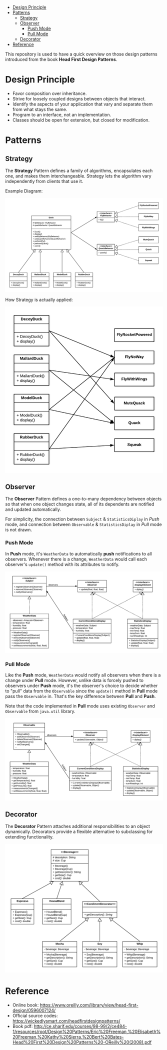 
- [Design Principle](#design-principle)
- [Patterns](#patterns)
    - [Strategy](#strategy)
    - [Observer](#observer)
        - [Push Mode](#push-mode)
        - [Pull Mode](#pull-mode)
    - [Decorator](#decorator)
- [Reference](#reference)


This repository is used to have a quick overview on those design patterns introduced from the book __Head First Design Patterns__.

# Design Principle

- Favor composition over inheritance.
- Strive for loosely coupled designs between objects that interact.
- Identify the aspects of your application that vary and separate them from what stays the same.
- Program to an interface, not an implementation.
- Classes should be open for extension, but closed for modification.


# Patterns

## Strategy

The __Strategy__ Pattern defines a family of algorithms, encapsulates each one, and makes them interchangeable. Strategy lets the algorithm vary independently from clients that use it.

Example Diagram:

![strategy overview](images/Strategy/overview.png)

How Strategy is actually applied:

![strategy detail](images/Strategy/detail.png)


## Observer

The __Observer__ Pattern defines a one-to-many dependency between objects so that when one object changes state, all of its dependents are notified and updated automatically.

For simplicity, the connection between `Subject` & `StatisticsDiplay` in _Push_ mode, and connection between `Observable` & `StatisticsDiplay` in _Pull_ mode is not drawn.

### Push Mode

In __Push__ mode, it's `WeatherData` to automatically __push__ notifications to all observers. Whenever there is a change, `WeatherData` would call each observer's `update()` method with its attributes to notify.

![Observer - push](images/Observer/push.png)

### Pull Mode

Like the __Push__ mode, `WeatherData` would notify all observers when there is a change under __Pull__ mode. However, unlike data is forcely pushed to observers under __Push__ mode, it's the observer's choice to decide whether to "pull" data from the `Observable` since the `update()` method in __Pull__ mode pass the `Observable` in. That's the key difference between __Pull__ and __Push__.

Note that the code implemented in __Pull__ mode uses existing `Observer` and `Observable` from `java.util` library.

![Observer - pull](images/Observer/pull.png)


## Decorator

 The __Decorator__ Pattern attaches additional responsibilities to an object dynamically. Decorators provide a flexible alternative to subclassing for extending functionality.

![Decorator](images/Decorator/overview.png)


# Reference
- Online book: https://www.oreilly.com/library/view/head-first-design/0596007124/
- Official source codes: https://wickedlysmart.com/headfirstdesignpatterns/
- Book pdf: http://ce.sharif.edu/courses/98-99/2/ce484-1/resources/root/Design%20Patterns/Eric%20Freeman,%20Elisabeth%20Freeman,%20Kathy%20Sierra,%20Bert%20Bates-Head%20First%20Design%20Patterns%20-OReilly%20(2008).pdf
